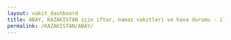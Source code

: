```yaml
---
layout: vakit_dashboard
title: ABAY, KAZAKISTAN için iftar, namaz vakitleri ve hava durumu - ilçe/eyalet seç
permalink: /KAZAKISTAN/ABAY/
---
```


<script type="text/javascript">
  var GLOBAL_COUNTRY = 'KAZAKISTAN';
  var GLOBAL_CITY = 'ABAY';
  var GLOBAL_STATE = '';
  var lat = 72;
  var lon = 21;
</script>
